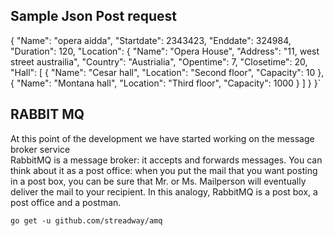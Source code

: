 
## Sample Json Post request

{
    "Name": "opera aidda",
    "Startdate": 2343423,
    "Enddate": 324984,
    "Duration": 120,
    "Location": {
        "Name": "Opera House",
        "Address": "11, west street austrailia",
        "Country": "Austrialia",
        "Opentime": 7,
        "Closetime": 20,
        "Hall": [
            {
                "Name": "Cesar hall",
                "Location": "Second floor",
                "Capacity": 10
            },{
                "Name": "Montana hall",
                "Location": "Third floor",
                "Capacity": 1000
            }
        ]
    }
}`


## RABBIT MQ

At this point of the development we have started working on the message broker service <br>
RabbitMQ is a message broker: it accepts and forwards messages. You can think about it as a post office: when you put the mail that you want posting in a post box, you can be sure that Mr. or Ms. Mailperson will eventually deliver the mail to your recipient. In this analogy, RabbitMQ is a post box, a post office and a postman.

`go get -u github.com/streadway/amq`
